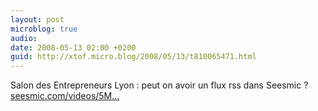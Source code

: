 ```yaml
---
layout: post
microblog: true
audio: 
date: 2008-05-13 02:00 +0200
guid: http://xtof.micro.blog/2008/05/13/t810065471.html
---
```

Salon des Entrepreneurs Lyon : peut on avoir un flux rss dans Seesmic ? [seesmic.com/videos/5M...](http://seesmic.com/videos/5MR1oRtIWG)
